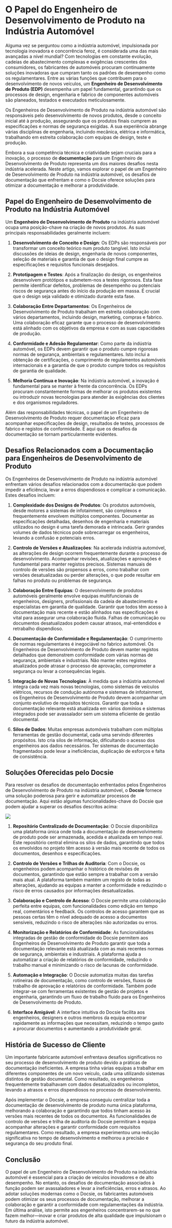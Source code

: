 # O Papel do Engenheiro de Desenvolvimento de Produto na Indústria Automóvel

Alguma vez se perguntou como a indústria automóvel, impulsionada por tecnologia inovadora e concorrência feroz, é considerada uma das mais avançadas a nível mundial? Com tecnologias em constante evolução, cadeias de abastecimento complexas e exigências crescentes dos consumidores, os fabricantes de automóveis procuram continuamente soluções inovadoras que cumpram tanto os padrões de desempenho como os regulamentares. Entre as várias funções que contribuem para o desenvolvimento de novos veículos, um **Engenheiro de Desenvolvimento de Produto (EDP)** desempenha um papel fundamental, garantindo que os processos de design, engenharia e fabrico de componentes automóveis são planeados, testados e executados meticulosamente.

Os Engenheiros de Desenvolvimento de Produto na indústria automóvel são responsáveis pelo desenvolvimento de novos produtos, desde o conceito inicial até à produção, assegurando que os produtos finais cumprem as especificações e normas de segurança exigidas. A sua experiência abrange várias disciplinas de engenharia, incluindo mecânica, elétrica e informática, trabalhando em estreita colaboração com equipas de design, teste e produção.

Embora a sua competência técnica e criatividade sejam cruciais para a inovação, o processo de **documentação** para um Engenheiro de Desenvolvimento de Produto representa um dos maiores desafios nesta indústria acelerada. Neste artigo, vamos explorar o papel de um Engenheiro de Desenvolvimento de Produto na indústria automóvel, os desafios de documentação que enfrentam e como o Docsie oferece soluções para otimizar a documentação e melhorar a produtividade.

## Papel do Engenheiro de Desenvolvimento de Produto na Indústria Automóvel

Um **Engenheiro de Desenvolvimento de Produto** na indústria automóvel ocupa uma posição-chave na criação de novos produtos. As suas principais responsabilidades geralmente incluem:

1. **Desenvolvimento de Conceito e Design**: Os EDPs são responsáveis por transformar um conceito teórico num produto tangível. Isto inclui discussões de ideias de design, engenharia de novos componentes, seleção de materiais e garantia de que o design final cumpre as especificações e requisitos funcionais desejados.

2. **Prototipagem e Testes**: Após a finalização do design, os engenheiros desenvolvem protótipos e submetem-nos a testes rigorosos. Esta fase permite identificar defeitos, problemas de desempenho ou potenciais riscos de segurança antes do início da produção em massa. É crucial que o design seja validado e otimizado durante esta fase.

3. **Colaboração Entre Departamentos**: Os Engenheiros de Desenvolvimento de Produto trabalham em estreita colaboração com vários departamentos, incluindo design, marketing, compras e fabrico. Uma colaboração eficaz garante que o processo de desenvolvimento está alinhado com os objetivos da empresa e com as suas capacidades de produção.

4. **Conformidade e Adesão Regulamentar**: Como parte da indústria automóvel, os EDPs devem garantir que o produto cumpre rigorosas normas de segurança, ambientais e regulamentares. Isto inclui a obtenção de certificações, o cumprimento de regulamentos automóveis internacionais e a garantia de que o produto cumpre todos os requisitos de garantia de qualidade.

5. **Melhoria Contínua e Inovação**: Na indústria automóvel, a inovação é fundamental para se manter à frente da concorrência. Os EDPs procuram constantemente formas de melhorar os produtos existentes ou introduzir novas tecnologias para atender às exigências dos clientes e dos organismos reguladores.

Além das responsabilidades técnicas, o papel de um Engenheiro de Desenvolvimento de Produto requer documentação eficaz para acompanhar especificações de design, resultados de testes, processos de fabrico e registos de conformidade. É aqui que os desafios da documentação se tornam particularmente evidentes.

## Desafios Relacionados com a Documentação para Engenheiros de Desenvolvimento de Produto

Os Engenheiros de Desenvolvimento de Produto na indústria automóvel enfrentam vários desafios relacionados com a documentação que podem impedir a eficiência, levar a erros dispendiosos e complicar a comunicação. Estes desafios incluem:

1. **Complexidade dos Designs de Produtos**: Os produtos automóveis, desde motores a sistemas de infotainment, são complexos e frequentemente envolvem múltiplos componentes. Documentar as especificações detalhadas, desenhos de engenharia e materiais utilizados no design é uma tarefa demorada e intrincada. Gerir grandes volumes de dados técnicos pode sobrecarregar os engenheiros, levando a confusão e potenciais erros.

2. **Controlo de Versões e Atualizações**: Na acelerada indústria automóvel, as alterações de design ocorrem frequentemente durante o processo de desenvolvimento. Acompanhar revisões, atualizações e aprovações é fundamental para manter registos precisos. Sistemas manuais de controlo de versões são propensos a erros, como trabalhar com versões desatualizadas ou perder alterações, o que pode resultar em falhas no produto ou problemas de segurança.

3. **Colaboração Entre Equipas**: O desenvolvimento de produtos automóveis geralmente envolve equipas multifuncionais de engenheiros, designers, profissionais da cadeia de abastecimento e especialistas em garantia de qualidade. Garantir que todos têm acesso à documentação mais recente e estão alinhados nas especificações é vital para assegurar uma colaboração fluida. Falhas de comunicação ou documentos desatualizados podem causar atrasos, mal-entendidos e retrabalho dispendioso.

4. **Documentação de Conformidade e Regulamentação**: O cumprimento de normas regulamentares é inegociável no fabrico automóvel. Os Engenheiros de Desenvolvimento de Produto devem manter registos detalhados que demonstrem conformidade com várias normas de segurança, ambientais e industriais. Não manter estes registos atualizados pode atrasar o processo de aprovação, comprometer a segurança ou levar a consequências legais.

5. **Integração de Novas Tecnologias**: À medida que a indústria automóvel integra cada vez mais novas tecnologias, como sistemas de veículos elétricos, recursos de condução autónoma e sistemas de infotainment, os Engenheiros de Desenvolvimento de Produto devem acompanhar um conjunto evolutivo de requisitos técnicos. Garantir que toda a documentação relevante está atualizada em vários domínios e sistemas integrados pode ser avassalador sem um sistema eficiente de gestão documental.

6. **Silos de Dados**: Muitas empresas automóveis trabalham com múltiplas ferramentas de gestão documental, cada uma servindo diferentes propósitos. Isto cria silos de informação, dificultando o acesso dos engenheiros aos dados necessários. Ter sistemas de documentação fragmentados pode levar a ineficiências, duplicação de esforços e falta de consistência.

## Soluções Oferecidas pelo Docsie

Para resolver os desafios de documentação enfrentados pelos Engenheiros de Desenvolvimento de Produto na indústria automóvel, o **Docsie** fornece uma solução poderosa para gerir e automatizar processos de documentação. Aqui estão algumas funcionalidades-chave do Docsie que podem ajudar a superar os desafios descritos acima:

![](https://cdn.docsie.io/workspace_PxAvC1Uenuc7ad6H3/doc_wn84Jkoc6hIMTO2eE/file_o4dMLXB1O9CRglFwA/image_1d51ede9-0bb1-71be-6096-eee09c193c1a.jpg)

1. **Repositório Centralizado de Documentação**: O Docsie disponibiliza uma plataforma única onde toda a documentação de desenvolvimento de produto pode ser armazenada, acedida e atualizada em tempo real. Este repositório central elimina os silos de dados, garantindo que todos os envolvidos no projeto têm acesso à versão mais recente de todos os documentos, desenhos e especificações.

2. **Controlo de Versões e Trilhas de Auditoria**: Com o Docsie, os engenheiros podem acompanhar o histórico de revisões de documentos, garantindo que estão sempre a trabalhar com a versão mais atual. A plataforma também mantém um registo de todas as alterações, ajudando as equipas a manter a conformidade e reduzindo o risco de erros causados por informações desatualizadas.

3. **Colaboração e Controlo de Acesso**: O Docsie permite uma colaboração perfeita entre equipas, com funcionalidades como edição em tempo real, comentários e feedback. Os controlos de acesso garantem que as pessoas certas têm o nível adequado de acesso a documentos sensíveis, reduzindo o risco de alterações não autorizadas ou erros.

4. **Monitorização e Relatórios de Conformidade**: As funcionalidades integradas de gestão de conformidade do Docsie permitem aos Engenheiros de Desenvolvimento de Produto garantir que toda a documentação relevante está atualizada com as mais recentes normas de segurança, ambientais e industriais. A plataforma ajuda a automatizar a criação de relatórios de conformidade, reduzindo o trabalho manual e minimizando o risco de lacunas de conformidade.

5. **Automação e Integração**: O Docsie automatiza muitas das tarefas rotineiras de documentação, como controlo de versões, fluxos de trabalho de aprovação e relatórios de conformidade. Também pode integrar-se com ferramentas existentes de gestão de projetos e engenharia, garantindo um fluxo de trabalho fluido para os Engenheiros de Desenvolvimento de Produto.

6. **Interface Amigável**: A interface intuitiva do Docsie facilita aos engenheiros, designers e outros membros da equipa encontrar rapidamente as informações que necessitam, reduzindo o tempo gasto a procurar documentos e aumentando a produtividade geral.

## História de Sucesso de Cliente

Um importante fabricante automóvel enfrentava desafios significativos no seu processo de desenvolvimento de produto devido a práticas de documentação ineficientes. A empresa tinha várias equipas a trabalhar em diferentes componentes de um novo veículo, cada uma utilizando sistemas distintos de gestão documental. Como resultado, os engenheiros frequentemente trabalhavam com dados desatualizados ou incompletos, levando a atrasos e erros dispendiosos no processo de desenvolvimento.

Após implementar o Docsie, a empresa conseguiu centralizar toda a documentação de desenvolvimento de produto numa única plataforma, melhorando a colaboração e garantindo que todos tinham acesso às versões mais recentes de todos os documentos. As funcionalidades de controlo de versões e trilha de auditoria do Docsie permitiram à equipa acompanhar alterações e garantir conformidade com requisitos regulamentares. Como resultado, a empresa experimentou uma redução significativa no tempo de desenvolvimento e melhorou a precisão e segurança do seu produto final.

## Conclusão

O papel de um Engenheiro de Desenvolvimento de Produto na indústria automóvel é essencial para a criação de veículos inovadores e de alto desempenho. No entanto, os desafios de documentação associados à função podem ser avassaladores e levar a ineficiências, erros e atrasos. Ao adotar soluções modernas como o Docsie, os fabricantes automóveis podem otimizar os seus processos de documentação, melhorar a colaboração e garantir a conformidade com regulamentações da indústria. Em última análise, isto permite aos engenheiros concentrarem-se no que fazem melhor—inovar e criar produtos de alta qualidade que impulsionam o futuro da indústria automóvel.